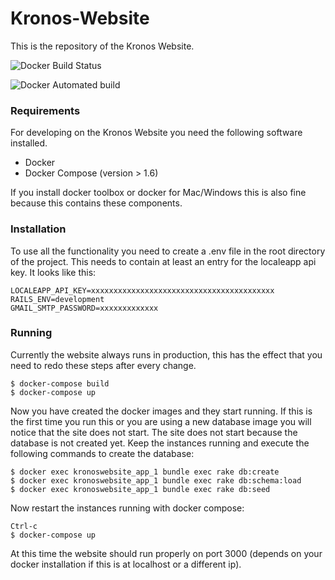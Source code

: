 # Kronos-Website
This is the repository of the Kronos Website.

![Docker Build Status](https://img.shields.io/docker/build/davkronos/kronos-website)

![Docker Automated build](https://img.shields.io/docker/automated/davkronos/kronos-website)

### Requirements
For developing on the Kronos Website you need the following software installed.

* Docker
* Docker Compose (version > 1.6)

If you install docker toolbox or docker for Mac/Windows this is also fine because this contains these components.


### Installation
To use all the functionality you need to create a .env file in the root directory of the project. This needs to contain at least
an entry for the localeapp api key. It looks like this:
    
    LOCALEAPP_API_KEY=xxxxxxxxxxxxxxxxxxxxxxxxxxxxxxxxxxxxxxxxx
    RAILS_ENV=development
    GMAIL_SMTP_PASSWORD=xxxxxxxxxxxxx

### Running
Currently the website always runs in production, this has the effect that you need to redo these steps after every change.

    $ docker-compose build
    $ docker-compose up

Now you have created the docker images and they start running. If this is the first time you run this or you are using a new database image you will notice that the site does not start. The site does not start because the database is not created yet. Keep the instances running and execute the following commands to create the database:

    $ docker exec kronoswebsite_app_1 bundle exec rake db:create
    $ docker exec kronoswebsite_app_1 bundle exec rake db:schema:load
    $ docker exec kronoswebsite_app_1 bundle exec rake db:seed

Now restart the instances running with docker compose:

    Ctrl-c
    $ docker-compose up

At this time the website should run properly on port 3000 (depends on your docker installation if this is at localhost or a different ip).
